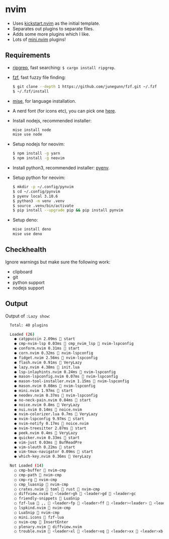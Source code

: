 # nvim

- Uses [kickstart.nvim](https://github.com/nvim-lua/kickstart.nvim) as the initial template.
- Separates out plugins to separate files.
- Adds some more plugins which I like.
- Lots of [mini.nvim](https://github.com/echasnovski/mini.nvim) plugins!

## Requirements

- [ripgrep](https://github.com/BurntSushi/ripgrep), fast searching: `$ cargo install ripgrep`.

- [fzf](https://github.com/junegunn/fzf), fast fuzzy file finding:

  ```bash
  $ git clone --depth 1 https://github.com/junegunn/fzf.git ~/.fzf
  $ ~/.fzf/install
  ```

- [mise](https://github.com/jdx/mise), for language installation.

- A nerd font (for icons etc), you can pick one [here](https://www.nerdfonts.com/font-downloads).

- Install nodejs, recommended installer:

  ```bash
  mise install node
  mise use node
  ```

- Setup nodejs for neovim:

  ```bash
  $ npm install -g yarn
  $ npm install -g neovim
  ```

- Install python3, recommended installer: [pyenv](https://github.com/pyenv/pyenv).

- Setup python for neovim:

  ```bash
  $ mkdir -p ~/.config/pynvim
  $ cd ~/.config/pynvim
  $ pyenv local 3.10.6
  $ python3 -m venv .venv
  $ source .venv/bin/activate
  $ pip install --upgrade pip && pip install pynvim
  ```

- Setup deno:

  ```bash
  mise install deno
  mise use deno
  ```

## Checkhealth

Ignore warnings but make sure the following work:

- clipboard
- git
- python support
- nodejs support

## Output

Output of `:Lazy show`:

```bash
  Total: 40 plugins

  Loaded (26)
    ● catppuccin 2.09ms  start
    ● cmp-nvim-lsp 0.03ms 󰢱 cmp_nvim_lsp  nvim-lspconfig
    ● conform.nvim 0.31ms  start
    ● corn.nvim 0.32ms  nvim-lspconfig
    ● fidget.nvim 2.56ms  nvim-lspconfig
    ● flash.nvim 0.91ms  VeryLazy
    ● lazy.nvim 4.38ms  init.lua
    ● lsp-inlayhints.nvim 0.24ms  nvim-lspconfig
    ● mason-lspconfig.nvim 0.07ms  nvim-lspconfig
    ● mason-tool-installer.nvim 1.15ms  nvim-lspconfig
    ● mason.nvim 0.08ms  nvim-lspconfig
    ● mini.nvim 1.97ms  start
    ● neodev.nvim 0.37ms  nvim-lspconfig
    ● no-neck-pain.nvim 0.84ms  start
    ● noice.nvim 0.8ms  VeryLazy
    ● nui.nvim 0.14ms  noice.nvim
    ● nvim-colorizer.lua 0.7ms  VeryLazy
    ● nvim-lspconfig 9.97ms  start
    ● nvim-notify 0.17ms  noice.nvim
    ● nvim-treesitter 2.87ms  start
    ● peek.nvim 0.4ms  VeryLazy
    ● quicker.nvim 0.33ms  start
    ● vim-just 0.03ms  BufReadPre
    ● vim-sleuth 0.22ms  start
    ● vim-tmux-navigator 0.09ms  start
    ● which-key.nvim 0.36ms  VeryLazy

  Not Loaded (14)
    ○ cmp-buffer  nvim-cmp
    ○ cmp-path  nvim-cmp
    ○ cmp-rg  nvim-cmp
    ○ cmp_luasnip  nvim-cmp
    ○ crates.nvim  toml  rust  nvim-cmp
    ○ diffview.nvim  <leader>gh  <leader>gd  <leader>gc
    ○ friendly-snippets  LuaSnip
    ○ fzf-lua  ,,  <leader>fp  <leader>ff  <leader><leader>  <leader>fg  <leader>f/  <leader>fh  <leader>fd  <leader>fw  <leader>fr  <leader>f.  <C-P>  <leader>fb  ,r  <leader>fn
    ○ lspkind.nvim  nvim-cmp
    ○ LuaSnip  nvim-cmp
    ○ mini.icons  fzf-lua
    ○ nvim-cmp  InsertEnter
    ○ plenary.nvim  diffview.nvim
    ○ trouble.nvim  <leader>xl  <leader>xq  <leader>xx  <leader>xb  <leader>xs
```
